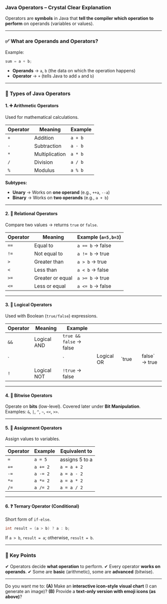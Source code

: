 ### **Java Operators – Crystal Clear Explanation**

Operators are **symbols** in Java that **tell the compiler which operation to perform** on operands (variables or values).

---

### ✅ **What are Operands and Operators?**

Example:

```java
sum = a + b;
```

* **Operands** → `a`, `b` (the data on which the operation happens)
* **Operator** → `+` (tells Java to add `a` and `b`)

---

### 🔹 **Types of Java Operators**

#### 1. ➕ Arithmetic Operators

Used for mathematical calculations.

| Operator | Meaning        | Example |
| -------- | -------------- | ------- |
| `+`      | Addition       | `a + b` |
| `-`      | Subtraction    | `a - b` |
| `*`      | Multiplication | `a * b` |
| `/`      | Division       | `a / b` |
| `%`      | Modulus        | `a % b` |

**Subtypes:**

* **Unary** → Works on **one operand** (e.g., `++a`, `--a`)
* **Binary** → Works on **two operands** (e.g., `a + b`)

---

#### 2. 🔁 **Relational Operators**

Compare two values → returns `true` or `false`.

| Operator | Meaning          | Example (`a=5,b=3`) |
| -------- | ---------------- | ------------------- |
| `==`     | Equal to         | `a == b` → false    |
| `!=`     | Not equal to     | `a != b` → true     |
| `>`      | Greater than     | `a > b` → true      |
| `<`      | Less than        | `a < b` → false     |
| `>=`     | Greater or equal | `a >= b` → true     |
| `<=`     | Less or equal    | `a <= b` → false    |

---

#### 3. 🔐 **Logical Operators**

Used with Boolean (`true/false`) expressions.

| Operator | Meaning     | Example                 |            |        |   |                |
| -------- | ----------- | ----------------------- | ---------- | ------ | - | -------------- |
| `&&`     | Logical AND | `true && false` → false |            |        |   |                |
| \`       |             | \`                      | Logical OR | \`true |   | false\` → true |
| `!`      | Logical NOT | `!true` → false         |            |        |   |                |

---

#### 4. 🔲 **Bitwise Operators**

Operate on **bits** (low-level). Covered later under **Bit Manipulation**.
Examples: `&`, `|`, `^`, `~`, `<<`, `>>`.

---

#### 5. 📝 **Assignment Operators**

Assign values to variables.

| Operator | Example  | Equivalent to  |
| -------- | -------- | -------------- |
| `=`      | `a = 5`  | assigns 5 to a |
| `+=`     | `a += 2` | `a = a + 2`    |
| `-=`     | `a -= 2` | `a = a - 2`    |
| `*=`     | `a *= 2` | `a = a * 2`    |
| `/=`     | `a /= 2` | `a = a / 2`    |

---

#### 6. ❓ **Ternary Operator (Conditional)**

Short form of `if-else`.

```java
int result = (a > b) ? a : b;
```

If `a > b`, `result = a`; otherwise, `result = b`.

---

### **📌 Key Points**

✔ Operators decide **what operation** to perform.
✔ Every operator **works on operands**.
✔ Some are **basic** (arithmetic), some are **advanced** (bitwise).

---

Do you want me to:
**(A)** Make an **interactive icon-style visual chart** (I can generate an image)?
**(B)** Provide a **text-only version with emoji icons (as above)**?
